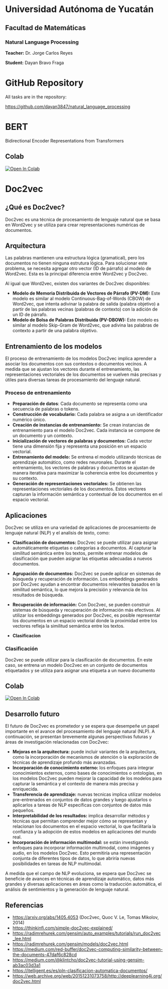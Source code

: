 # Universidad Autónoma de Yucatán

## Facultad de Matemáticas

### Natural Language Processing

**Teacher:** Dr. Jorge Carlos Reyes

**Student:** Dayan Bravo Fraga

# GitHub Repository

All tasks are in the repository:

https://github.com/dayan3847/natural_language_processing

# BERT

Bidirectional Encoder Representations from Transformers

## Colab

[![Open In Colab](https://colab.research.google.com/assets/colab-badge.svg)](https://colab.research.google.com/github/dayan3847/natural_language_processing/blob/master/dayan3847/task_final/spam_detection_bert.ipynb)

# Doc2vec

## ¿Qué es Doc2vec?

Doc2vec es una técnica de procesamiento de lenguaje natural que se basa en Word2vec y se utiliza para crear
representaciones numéricas de documentos. 

## Arquitectura
Las palabras mantienen una estructura lógica (gramatical), pero
los documentos no tienen ninguna estrutura lógica. Para solucionar este problema, se
necesita agregar otro vector (ID de párrafo) al modelo de Word2vec. Esta es la principal diferencia entre
Word2vec y Doc2vec.

Al igual que Word2vec, existen dos variantes de Doc2vec disponibles:

- **Modelo de Memoria Distribuida de Vectores de Párrafo (PV-DM):** Este modelo es similar al modelo 
Continuous-Bag-of-Words (CBOW) de Word2vec, que intenta adivinar la palabra de salida (palabra objetivo) a partir de 
las palabras vecinas (palabras de contexto) con la adición de un ID de párrafo.
- **Modelo de Bolsa de Palabras Distribuida (PV-DBOW):** Este modelo es similar al modelo Skip-Gram de Word2vec, que 
adivina las palabras de contexto a partir de una palabra objetivo.

## Entrenamiento de los modelos

El proceso de entrenamiento de los modelos Doc2vec implica aprender a asociar los documentos con sus contextos o 
documentos vecinos. A medida que se ajustan los vectores durante el entrenamiento, las representaciones vectoriales 
de los documentos se vuelven más precisas y útiles para diversas tareas de procesamiento del lenguaje natural.

### Proceso de entrenamiento
- **Preparación de datos**: Cada documento se representa como una secuencia de palabras o tokens.
- **Construcción de vocabulario:** Cada palabra se asigna a un identificador numérico único.
- **Creación de instancias de entrenamiento:** Se crean instancias de entrenamiento para el modelo Doc2vec. 
Cada instancia se compone de un documento y un contexto.
- **Inicialización de vectores de palabras y documentos:** Cada vector tiene una dimensión fija y representa una posición 
en un espacio vectorial.
- **Entrenamiento del modelo:** Se entrena el modelo utilizando técnicas de aprendizaje automático, como redes neuronales. 
Durante el entrenamiento, los vectores de palabras y documentos se ajustan de manera iterativa para maximizar la 
coherencia entre los documentos y su contexto.
- **Generación de representaciones vectoriales:** Se obtienen las representaciones vectoriales de los documentos. 
Estos vectores capturan la información semántica y contextual de los documentos en el espacio vectorial.

## Aplicaciones

Doc2vec se utiliza en una variedad de aplicaciones de procesamiento de lenguaje natural (NLP) y el analisis de texto, 
como:
- **Clasificación de documentos:** Doc2vec se puede utilizar para asignar automáticamente etiquetas o categorías a 
documentos. Al capturar la similitud semántica entre los textos, permite entrenar modelos de clasificación que pueden 
asignar las etiquetas adecuadas a nuevos documentos.

- **Agrupación de documentos:** Doc2vec se puede aplicar en sistemas de búsqueda y recuperación de información. 
Los embeddings generados por Doc2vec ayudan a encontrar documentos relevantes basados en la similitud semántica, 
lo que mejora la precisión y relevancia de los resultados de búsqueda.

- **Recuperación de información:** Con Doc2vec, se pueden construir sistemas de búsqueda y recuperación de información 
más efectivos. Al utilizar los embeddings generados por Doc2vec, es posible representar los documentos en un espacio 
vectorial donde la proximidad entre los vectores refleja la similitud semántica entre los textos.
- **Clasificacion**

### Clasificación

Doc2vec se puede utilizar para la clasificación de documentos. En este caso, se entrena un modelo Doc2vec en un conjunto
de documentos etiquetados y se utiliza para asignar una etiqueta a un nuevo documento

## Colab

[![Open In Colab](https://colab.research.google.com/assets/colab-badge.svg)](https://colab.research.google.com/github/dayan3847/natural_language_processing/blob/master/dayan3847/task_final/spam_detection_doc2vec.ipynb)

## Desarrollo futuro

El futuro de Doc2vec es prometedor y se espera que desempeñe un papel importante en el avance del procesamiento del 
lenguaje natural (NLP). A continuación, se presentan brevemente algunas perspectivas futuras y áreas de investigación 
relacionadas con Doc2vec:

- **Mejoras en la arquitectura:** puede incluir variantes de la arquitectura, como la incorporación de mecanismos de 
atención o la exploración de técnicas de aprendizaje profundo más avanzadas.
- **Incorporación de conocimiento externo:** los enfoques para integrar conocimientos externos, como bases de conocimientos
o ontologías, en los modelos Doc2vec pueden mejorar la capacidad de los modelos para capturar la semántica y el contexto 
de manera más precisa y enriquecida.
- **Transferencia de aprendizaje:** nuevas tecnicas implica utilizar modelos pre-entrenados en conjuntos de datos grandes 
y luego ajustarlos o aplicarlos a tareas de NLP específicas con conjuntos de datos más pequeños.
- **Interpretabilidad de los resultados:**  implica desarrollar métodos y técnicas que permitan comprender mejor cómo se 
representan y relacionan los documentos en el espacio vectorial, lo que facilitaría la confianza y la adopción de 
estos modelos en aplicaciones del mundo real.
- **Incorporación de información multimodal:** se están investigando enfoques para incorporar información multimodal, como 
imágenes y audio, en los modelos Doc2vec. Esto permitiría una representación conjunta de diferentes tipos de datos, 
lo que abriría nuevas posibilidades en tareas de NLP multimodal.

A medida que el campo de NLP evoluciona, se espera que Doc2vec se beneficie de avances en técnicas de 
aprendizaje automático, datos más grandes y diversas aplicaciones en áreas como la traducción automática, el análisis 
de sentimientos y la generación de lenguaje natural.

## Referencias

- https://arxiv.org/abs/1405.4053 (Doc2vec, Quoc V. Le, Tomas Mikolov, 2014)
- https://thinkinfi.com/simple-doc2vec-explained/
- https://radimrehurek.com/gensim/auto_examples/tutorials/run_doc2vec_lee.html
- https://radimrehurek.com/gensim/models/doc2vec.html
- https://medium.com/red-buffer/doc2vec-computing-similarity-between-the-documents-47daf6c828cd
- https://medium.com/@klintcho/doc2vec-tutorial-using-gensim-ab3ac03d3a1
- https://itelligent.es/es/pln-clasificacion-automatica-documentos/
- https://web.archive.org/web/20151231073758/http://deeplearning4j.org/doc2vec.html
